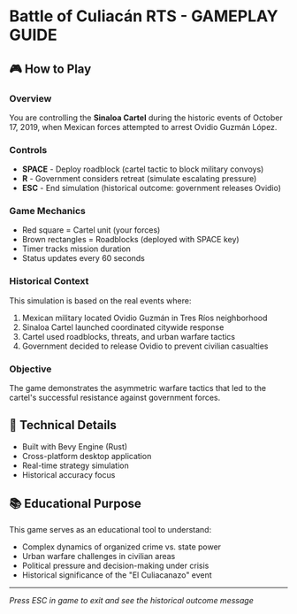 # Battle of Culiacán RTS - GAMEPLAY GUIDE

## 🎮 How to Play

### Overview
You are controlling the **Sinaloa Cartel** during the historic events of October 17, 2019, when Mexican forces attempted to arrest Ovidio Guzmán López.

### Controls
- **SPACE** - Deploy roadblock (cartel tactic to block military convoys)
- **R** - Government considers retreat (simulate escalating pressure)
- **ESC** - End simulation (historical outcome: government releases Ovidio)

### Game Mechanics
- Red square = Cartel unit (your forces)
- Brown rectangles = Roadblocks (deployed with SPACE key)
- Timer tracks mission duration
- Status updates every 60 seconds

### Historical Context
This simulation is based on the real events where:
1. Mexican military located Ovidio Guzmán in Tres Ríos neighborhood
2. Sinaloa Cartel launched coordinated citywide response
3. Cartel used roadblocks, threats, and urban warfare tactics  
4. Government decided to release Ovidio to prevent civilian casualties

### Objective
The game demonstrates the asymmetric warfare tactics that led to the cartel's successful resistance against government forces.

## 🔧 Technical Details
- Built with Bevy Engine (Rust)
- Cross-platform desktop application
- Real-time strategy simulation
- Historical accuracy focus

## 📚 Educational Purpose
This game serves as an educational tool to understand:
- Complex dynamics of organized crime vs. state power
- Urban warfare challenges in civilian areas
- Political pressure and decision-making under crisis
- Historical significance of the "El Culiacanazo" event

---
*Press ESC in game to exit and see the historical outcome message*

